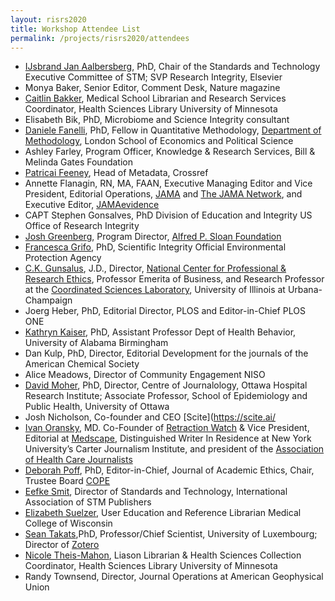 ```yaml
---
layout: risrs2020
title: Workshop Attendee List
permalink: /projects/risrs2020/attendees
---
```

* [IJsbrand Jan Aalbersberg](https://www.stm-assoc.org/people/ijsbrand-jan-aalbersberg/), PhD, Chair of the Standards and Technology Executive Committee of STM; SVP Research Integrity, Elsevier
* Monya Baker, Senior Editor, Comment Desk, Nature magazine
* [Caitlin Bakker](https://hsl.lib.umn.edu/about/staff/caitlin-bakker), Medical School Librarian and Research Services Coordinator, Health Sciences Library University of Minnesota
* Elisabeth Bik, PhD, Microbiome and Science Integrity consultant
* [Daniele Fanelli](http://danielefanelli.com), PhD, Fellow in Quantitative Methodology, [Department of Methodology](https://www.lse.ac.uk/methodology/), London School of Economics and Political Science
* Ashley Farley, Program Officer, Knowledge & Research Services, Bill & Melinda Gates Foundation
* [Patricai Feeney](https://www.crossref.org/people/patricia-feeney/), Head of Metadata, Crossref 
* Annette Flanagin, RN, MA, FAAN, Executive Managing Editor and Vice President, Editorial Operations, [JAMA](https://jamanetwork.com/journals/jama) and [The JAMA Network](https://jamanetwork.com), and Executive Editor, [JAMAevidence](https://jamaevidence.mhmedical.com)
* CAPT Stephen Gonsalves, PhD  Division of Education and Integrity US Office of Research Integrity 
* [Josh Greenberg](https://sloan.org/about/staff/joshua-m-greenberg), Program Director, [Alfred P. Sloan Foundation](https://sloan.org)
* [Francesca Grifo](https://www.epa.gov/careers/profiles-women-epa-francesca-grifo), PhD, Scientific Integrity Official Environmental Protection Agency
* [C.K. Gunsalus](https://ethicscenter.csl.illinois.edu/people/c-k-gunsalus/), J.D., Director, [National Center for Professional & Research Ethics](https://ethicscenter.csl.illinois.edu), Professor Emerita of Business, and Research Professor at the [Coordinated Sciences Laboratory](http://csl.illinois.edu), University of Illinois at Urbana-Champaign
* Joerg Heber, PhD, Editorial Director, PLOS and Editor-in-Chief PLOS ONE
* [Kathryn Kaiser](https://scholars.uab.edu/display/kakaiser), PhD, Assistant Professor Dept of Health Behavior, University of Alabama Birmingham
* Dan Kulp, PhD, Director, Editorial Development for the journals of the American Chemical Society
* Alice Meadows, Director of Community Engagement NISO
* [David Moher](http://www.ohri.ca/profile/dmoher), PhD, Director, Centre of Journalology, Ottawa Hospital Research Institute; Associate Professor, School of Epidemiology and Public Health, University of Ottawa
* Josh Nicholson, Co-founder and CEO [Scite](https://scite.ai/
* [Ivan Oransky](https://retractionwatch.com/meet-the-retraction-watch-staff/about/), MD. Co-Founder of [Retraction Watch](https://retractionwatch.com) & Vice President, Editorial at [Medscape](https://www.medscape.com), Distinguished Writer In Residence at New York University’s Carter Journalism Institute, and president of the [Association of Health Care Journalists](https://healthjournalism.org)
* [Deborah Poff](https://publicationethics.org/about/council/deborah-poff-0), PhD, Editor-in-Chief, Journal of Academic Ethics, Chair, Trustee Board [COPE](https://publicationethics.org/)
* [Eefke Smit](https://www.stm-assoc.org/people/eefke-smit/), Director of Standards and Technology, International Association of STM Publishers
* [Elizabeth Suelzer](https://www.mcw.edu/departments/libraries/faculty/elizabeth-suelzer), User Education and Reference Librarian Medical College of Wisconsin
* [Sean Takats](https://www.c2dh.uni.lu/people/sean-takats),PhD, Professor/Chief Scientist, University of Luxembourg; Director of [Zotero](https://www.zotero.org/)
* [Nicole Theis-Mahon](https://www.lib.umn.edu/about/staff/nicole-theis-mahon), Liason Librarian & Health Sciences Collection Coordinator, Health Sciences Library University of Minnesota
* Randy Townsend, Director, Journal Operations at American Geophysical Union 
